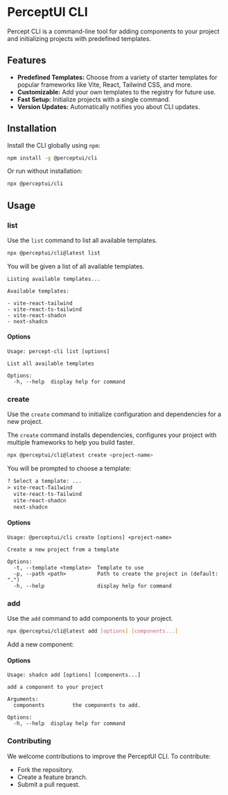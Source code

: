 # PerceptUI CLI

Percept CLI is a command-line tool for adding components to your project and initializing projects with predefined templates.

## Features
- **Predefined Templates:** Choose from a variety of starter templates for popular frameworks like Vite, React, Tailwind CSS, and more.
- **Customizable:** Add your own templates to the registry for future use.
- **Fast Setup:** Initialize projects with a single command.
- **Version Updates:** Automatically notifies you about CLI updates.

## Installation
Install the CLI globally using `npm`:
```bash copy
npm install -g @perceptui/cli  
```

Or run without installation:
```bash copy
npx @perceptui/cli
```

## Usage

### list

Use the `list` command to list all available templates.

```bash copy
npx @perceptui/cli@latest list
```

You will be given a list of all available templates.

```tsx
Listing available templates...

Available templates:

- vite-react-tailwind
- vite-react-ts-tailwind
- vite-react-shadcn
- next-shadcn
```

#### Options

```tsx
Usage: percept-cli list [options]

List all available templates

Options:
  -h, --help  display help for command
```

### create

Use the `create` command to initialize configuration and dependencies for a new project.

The `create` command installs dependencies, configures your project with multiple frameworks to help you build faster.

```bash copy
npx @perceptui/cli@latest create <project-name>
```

You will be prompted to choose a template:

```txt showLineNumbers
? Select a template: ...
> vite-react-Tailwind
  vite-react-ts-Tailwind
  vite-react-shadcn
  next-shadcn
```

#### Options

```tsx
Usage: @perceptui/cli create [options] <project-name>

Create a new project from a template

Options:
  -t, --template <template>  Template to use
  -p, --path <path>          Path to create the project in (default: ".")
  -h, --help                 display help for command
```

### add

Use the `add` command to add components to your project.

```bash
npx @perceptui/cli@latest add [options] [components...]
```

Add a new component:

#### Options

```tsx
Usage: shadcn add [options] [components...]

add a component to your project

Arguments:
  components         the components to add.

Options:
  -h, --help  display help for command
```



### Contributing
We welcome contributions to improve the PerceptUI CLI. To contribute:

- Fork the repository.
- Create a feature branch.
- Submit a pull request.
